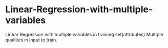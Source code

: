 # Linear-Regression-with-multiple-variables
Linear Regression with multiple variables in training set(attributes)
Multiple qualities in input to train.

